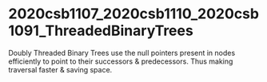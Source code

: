 # 2020csb1107_2020csb1110_2020csb1091_ThreadedBinaryTrees

Doubly Threaded Binary Trees use the null pointers present in nodes efficiently to point to their successors & predecessors. 
Thus making traversal faster & saving space.
